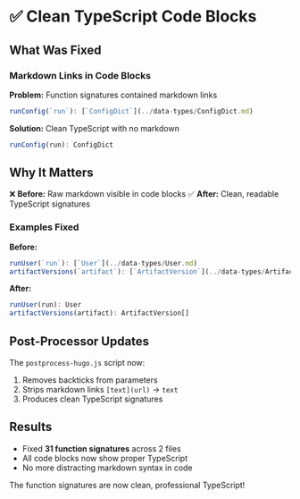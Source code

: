 # ✅ Clean TypeScript Code Blocks

## What Was Fixed

### Markdown Links in Code Blocks
**Problem:** Function signatures contained markdown links
```typescript
runConfig(`run`): [`ConfigDict`](../data-types/ConfigDict.md)
```

**Solution:** Clean TypeScript with no markdown
```typescript
runConfig(run): ConfigDict
```

## Why It Matters

❌ **Before:** Raw markdown visible in code blocks
✅ **After:** Clean, readable TypeScript signatures

### Examples Fixed

**Before:**
```typescript
runUser(`run`): [`User`](../data-types/User.md)
artifactVersions(`artifact`): [`ArtifactVersion`](../data-types/ArtifactVersion.md)[]
```

**After:**
```typescript
runUser(run): User
artifactVersions(artifact): ArtifactVersion[]
```

## Post-Processor Updates

The `postprocess-hugo.js` script now:
1. Removes backticks from parameters
2. Strips markdown links `[text](url)` → `text`
3. Produces clean TypeScript signatures

## Results

- Fixed **31 function signatures** across 2 files
- All code blocks now show proper TypeScript
- No more distracting markdown syntax in code

The function signatures are now clean, professional TypeScript!
